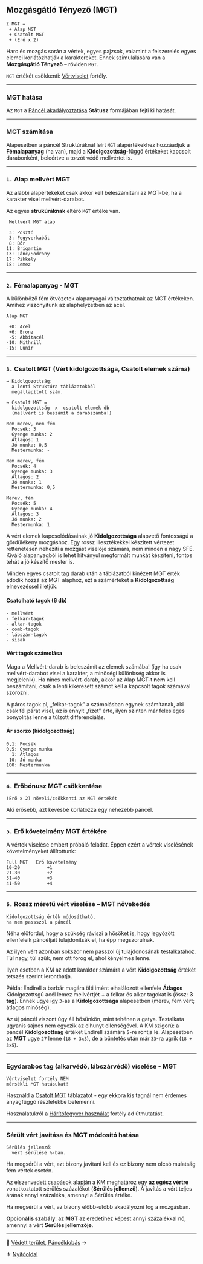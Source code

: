 ## Mozgásgátló Tényező (MGT)

```
Σ MGT =
 + Alap MGT
 + Csatolt MGT
 + (Erő x 2)
```

Harc és mozgás során a vértek, egyes pajzsok, valamint a felszerelés egyes elemei korlátozhatják a karaktereket. Ennek szimulálására van a **Mozgásgátló Tényező** – röviden `MGT`.

`MGT` értékét csökkenti: [Vértviselet](fortelyok.harci/vertviselet.md) fortély.

---
### MGT hatása

Az `MGT` a [Páncél akadályoztatása](https://github.com/kaktusztea/szilankrpg/blob/master/md/082_statuszok.md#%EF%B8%8F-p%C3%A1nc%C3%A9l-akad%C3%A1lyoztat%C3%A1sa-1-%EF%B8%8F) **Státusz** formájában fejti ki hatását.

---
### MGT számítása

Alapesetben a páncél Struktúráknál leírt `MGT` alapértékekhez hozzáadjuk a **Fémalapanyag** (ha van), majd a **Kidolgozottság**-függő értékeket kapcsolt darabonként, beleértve a torzót védő mellvértet is.

---
### `1.` Alap mellvért MGT

Az alábbi alapértékeket csak akkor kell beleszámítani az MGT-be, ha a karakter visel mellvért-darabot.

Az egyes **strukúráknak** eltérő `MGT` értéke van.

```
 Mellvért MGT alap
 
 3: Posztó
 3: Fegyverkabát
 8: Bőr
11: Brigantin
13: Lánc/Sodrony
17: Pikkely
18: Lemez 
```

---
### `2.` Fémalapanyag - MGT

A különböző fém ötvözetek alapanyagai változtathatnak az MGT értékeken. Amihez viszonyítunk az alaphelyzetben az acél.

```
Alap MGT

 +0: Acél
 +6: Bronz
 -5: Abbitacél
-10: Mithrill
-15: Lunír 
```


---
### `3.` Csatolt MGT (Vért kidolgozottsága, Csatolt elemek száma)

```
→ Kidolgozottság:
  a lenti Struktúra táblázatokból
  megállapított szám.

→ Csatolt MGT = 
  kidolgozottság  x  csatolt elemek db
  (mellvért is beszámít a darabszámba!)
```

```
Nem merev, nem fém
  Pocsék: 3
  Gyenge munka: 2
  Átlagos: 1
  Jó munka: 0,5
  Mestermunka: -
```

```
Nem merev, fém
  Pocsék: 4
  Gyenge munka: 3
  Átlagos: 2
  Jó munka: 1
  Mestermunka: 0,5
```

```
Merev, fém
  Pocsék: 5
  Gyenge munka: 4
  Átlagos: 3
  Jó munka: 2
  Mestermunka: 1
```

A vért elemek kapcsolódásainak jó **Kidolgozottsága** alapvető fontosságú a gördülékeny mozgáshoz. Egy rossz illesztékekkel készített vértezet rettenetesen nehezíti a mozgást viselője számára, nem minden a nagy SFÉ. Kiváló alapanyagból is lehet hitványul megformált munkát készíteni, fontos tehát a jó készítő mester is.

Minden egyes csatolt tag darab után a táblázatból kinézett MGT érték adódik hozzá az MGT alaphoz, ezt a számértéket a **Kidolgozottság** elnevezéssel illetjük.

#### Csatolható tagok (6 db)


```
- mellvért
- felkar-tagok
- alkar-tagok
- comb-tagok
- lábszár-tagok
- sisak
```

#### Vért tagok számolása

Maga a Mellvért-darab is beleszámít az elemek számába! (így ha csak mellvért-darabot visel a karakter, a minőségi különbség akkor is megjelenik). Ha nincs mellvért-darab, akkor az Alap MGT-t **nem** kell beszámítani, csak a lenti kikeresett számot kell a kapcsolt tagok számával szorozni.

A páros tagok pl, „felkar-tagok” a számolásban egynek számítanak, aki csak fél párat visel, az is ennyit „fizet” érte, ilyen szinten már felesleges bonyolítás lenne a túlzott differenciálás.

#### Ár szorzó (kidolgozottság) 

```
0,1: Pocsék 
0,5: Gyenge munka 
  1: Átlagos
 10: Jó munka
100: Mestermunka
```


---
### `4.` Erőbónusz MGT csökkentése

```
(Erő x 2) növeli/csökkenti az MGT értékét
```

Aki erősebb, azt kevésbé korlátozza egy nehezebb páncél.

---
### `5.` Erő követelmény MGT értékére

A vértek viselése embert próbáló feladat. Éppen ezért a vértek viselésének követelményeket állítottunk:

```
Full MGT   Erő követelmény
10-20          +1
21-30          +2
31-40          +3
41-50          +4
```

---
### `6.` Rossz méretű vért viselése – MGT növekedés

```
Kidolgozottság érték módosítható,
ha nem passszol a páncél
```

Néha előfordul, hogy a szükség ráviszi a hősöket is, hogy legyőzött ellenfeleik páncéljait tulajdonítsák el, ha épp megszorulnak.

Az ilyen vért azonban sokszor nem passzol új tulajdonosának testalkatához. Túl nagy, túl szűk, nem ott forog el, ahol kényelmes lenne.

Ilyen esetben a KM az adott karakter számára a vért **Kidolgozottság** értékét tetszés szerint leronthatja.

Példa: Endirell a barbár magára ölti imént elhalálozott ellenfele **Átlagos** Kidolgozottsgú acél lemez mellvértjét + a felkar és alkar tagokat is (össz: **3 tag**). Ennek ugye így `3`-as a **Kidolgozottsága** alapesetben (merev, fém vért; átlagos minőség).

Az új páncél viszont úgy áll hősünkön, mint tehénen a gatya. Testalkata ugyanis sajnos nem egyezik az elhunyt ellenségével. A KM szigorú: a páncél **Kidolgozottság** értéket Endirell számára `5`-re rontja le. Alapesetben az **MGT** ugye `27` lenne (`18 + 3x3`), de a büntetés után már `33`-ra ugrik (`18 + 3x5`).

---
### Egydarabos tag (alkarvédő, lábszárvédő) viselése - MGT

```
Vértviselet fortély NEM
mérsékli MGT hatásukat!
```

Használd a [Csatolt MGT](#3-csatolt-mgt-v%C3%A9rt-kidolgozotts%C3%A1ga-csatolt-elemek-sz%C3%A1ma) táblázatot - egy ekkora kis tagnál nem érdemes anyagfüggő részletekbe belemenni.

Használatukról a [Hárítófegyver használat](fortelyok.harci/haritofegyver_hasznalat.md) fortély ad útmutatást.

---
### Sérült vért javítása és MGT módosító hatása

```
Sérülés jellemző:
  vért sérülése %-ban.
```

Ha megsérül a vért, azt bizony javítani kell és ez bizony nem olcsó mulatság fém vértek esetén.

Az elszenvedett csapások alapján a KM meghatároz egy **az egész vértre** vonatkoztatott sérülés százalékot (**Sérülés jellemző**). A javítás a vért teljes árának annyi százaléka, amennyi a Sérülés értéke.

Ha megsérül a vért, az bizony előbb-utóbb akadályozni fog a mozgásban.

**Opcionális szabály**: az **MGT** az eredetihez képest annyi százalékkal nő, amennyi a vért **Sérülés jellemzője**.

---

🔗 [Védett terület, Páncéldobás](069_04_vedett_terulet_panceldobas.md) →

⚜️ [Nyitóoldal](start.md#6-harcrendszer-%EF%B8%8F)
